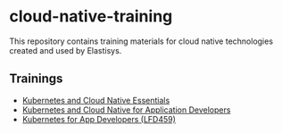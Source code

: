 # cloud-native-training

This repository contains training materials for cloud native technologies created and used by Elastisys.

## Trainings

* [Kubernetes and Cloud Native Essentials](kubernetes-and-cloud-native-essentials.md)
* [Kubernetes and Cloud Native for Application Developers](kubernetes-and-cloud-native-for-application-developers.md)
* [Kubernetes for App Developers (LFD459)](https://training.linuxfoundation.org/training/kubernetes-for-app-developers/)
